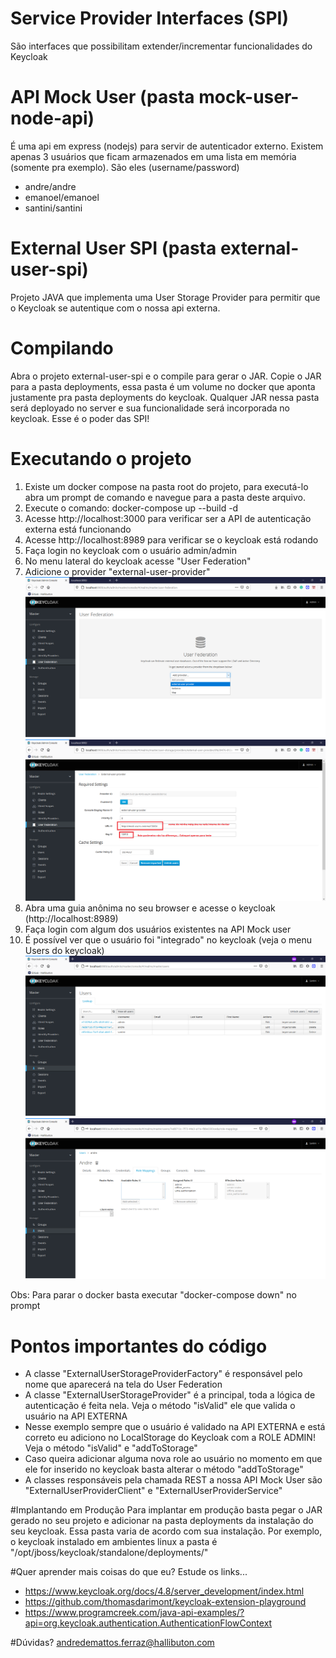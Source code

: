 # Service Provider Interfaces (SPI)
São interfaces que possibilitam extender/incrementar funcionalidades do Keycloak

# API Mock User (pasta mock-user-node-api)
É uma api em express (nodejs) para servir de autenticador externo.
Existem apenas 3 usuários que ficam armazenados em uma lista em memória (somente pra exemplo). São eles (username/password)
- andre/andre
- emanoel/emanoel
- santini/santini

# External User SPI (pasta external-user-spi)
Projeto JAVA que implementa uma User Storage Provider para permitir que o Keycloak se autentique com o nossa api externa.

# Compilando
Abra o projeto external-user-spi e o compile para gerar o JAR. Copie o JAR para a pasta deployments, essa pasta é um volume no docker que aponta justamente pra pasta deployments do keycloak. Qualquer JAR nessa pasta será deployado no server e sua funcionalidade será incorporada no keycloak. Esse é o poder das SPI!


# Executando o projeto
1. Existe um docker compose na pasta root do projeto, para executá-lo abra um prompt de comando e navegue para a pasta deste arquivo.
2. Execute o comando: docker-compose up --build -d
3. Acesse http://localhost:3000 para verificar ser a API de autenticação externa está funcionando
4. Acesse http://localhost:8989 para verificar se o keycloak está rodando
5. Faça login no keycloak com o usuário admin/admin
6. No menu lateral do keycloak acesse "User Federation"
7. Adicione o provider "external-user-provider"
![Adicionando provider](Untitled.png)
![Adicionando provider](Untitled4.png)
8. Abra uma guia anônima no seu browser e acesse o keycloak (http://localhost:8989)
9. Faça login com algum dos usuários existentes na API Mock user
10. É possível ver que o usuário foi "integrado" no keycloak (veja o menu Users do keycloak)
![Adicionando provider](Untitled2.png)
![Adicionando provider](Untitled3.png)

Obs: Para parar o docker basta executar "docker-compose down" no prompt

# Pontos importantes do código
- A classe "ExternalUserStorageProviderFactory" é responsável pelo nome que aparecerá na tela do User Federation
- A classe "ExternalUserStorageProvider" é a principal, toda a lógica de autenticação é feita nela. Veja o método "isValid" ele que valida o usuário na API EXTERNA
- Nesse exemplo sempre que o usuário é validado na API EXTERNA e está correto eu adiciono no LocalStorage do Keycloak com a ROLE ADMIN! Veja o método "isValid" e "addToStorage"
- Caso queira adicionar alguma nova role ao usuário no momento em que ele for inserido no keycloak basta alterar o método "addToStorage"
- A classes responsáveis pela chamada REST a nossa API Mock User são "ExternalUserProviderClient" e "ExternalUserProviderService"

#Implantando em Produção
Para implantar em produção basta pegar o JAR gerado no seu projeto e adicionar na pasta deployments da instalação do seu keycloak. Essa pasta varia de acordo com sua instalação. Por exemplo, o keycloak instalado em ambientes linux a pasta é "/opt/jboss/keycloak/standalone/deployments/"

#Quer aprender mais coisas do que eu? Estude os links... 
- https://www.keycloak.org/docs/4.8/server_development/index.html
- https://github.com/thomasdarimont/keycloak-extension-playground
- https://www.programcreek.com/java-api-examples/?api=org.keycloak.authentication.AuthenticationFlowContext

#Dúvidas?
andredemattos.ferraz@hallibuton.com
